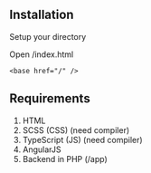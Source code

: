 ## Installation

Setup your directory

Open /index.html

    <base href="/" />

   
## Requirements

1. HTML
2. SCSS (CSS) (need compiler)
3. TypeScript (JS) (need compiler)
4. AngularJS
5. Backend in PHP (/app)

